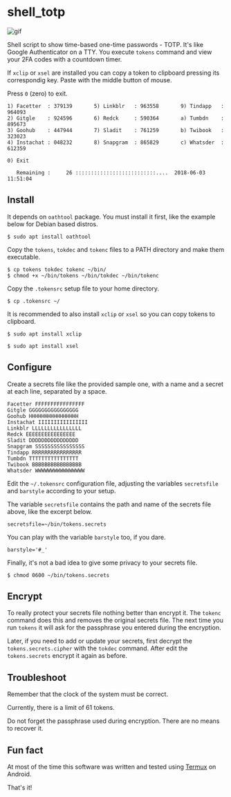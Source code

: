 # shell_totp
![gif](https://i.imgur.com/Z4AFXSc.gif)

Shell script to show time-based one-time passwords - TOTP. It's like Google Authenticator on a TTY. You execute `tokens` command and view your 2FA codes with a countdown timer.

If `xclip` or `xsel` are installed you can copy a token to clipboard pressing its correspondig key. Paste with the middle button of mouse.

Press `0` (zero) to exit.
```
1) Facetter  : 379139       5) Linkblr   : 963558       9) Tindapp   : 964093
2) Gitgle    : 924596       6) Redck     : 590364       a) Tumbdn    : 895673
3) Goohub    : 447944       7) Sladit    : 761259       b) Twibook   : 323023
4) Instachat : 048232       8) Snapgram  : 865829       c) Whatsder  : 612359

0) Exit

   Remaining :     26 ::::::::::::::::::::::::::....  2018-06-03 11:51:04
```

## Install
It depends on `oathtool` package. You must install it first, like the example below for Debian based distros.
```
$ sudo apt install oathtool
```
Copy the `tokens`, `tokdec` and `tokenc` files to a PATH directory and make them executable.
```
$ cp tokens tokdec tokenc ~/bin/
$ chmod +x ~/bin/tokens ~/bin/tokdec ~/bin/tokenc
```
Copy the `.tokensrc` setup file to your home directory.
```
$ cp .tokensrc ~/
```
It is recommended to also install `xclip` or `xsel` so you can copy tokens to clipboard.
```
$ sudo apt install xclip
```
```
$ sudo apt install xsel
```

## Configure
Create a secrets file like the provided sample one, with a name and a secret at each line, separated by a space.
```
Facetter FFFFFFFFFFFFFFFF
Gitgle GGGGGGGGGGGGGGGG
Goohub HHHHHHHHHHHHHHHH
Instachat IIIIIIIIIIIIIIII
Linkblr LLLLLLLLLLLLLLLL
Redck EEEEEEEEEEEEEEEE
Sladit DDDDDDDDDDDDDDDD
Snapgram SSSSSSSSSSSSSSSS
Tindapp RRRRRRRRRRRRRRRR
Tumbdn TTTTTTTTTTTTTTTT
Twibook BBBBBBBBBBBBBBBB
Whatsder WWWWWWWWWWWWWWWW
```
Edit the `~/.tokensrc` configuration file, adjusting the variables `secretsfile` and `barstyle` according to your setup.

The variable `secretsfile` contains the path and name of the secrets file above, like the excerpt below.
```
secretsfile=~/bin/tokens.secrets
```
You can play with the variable `barstyle` too, if you dare.
```
barstyle='#_'
```
Finally, it's not a bad idea to give some privacy to your secrets file.
```
$ chmod 0600 ~/bin/tokens.secrets
```

## Encrypt
To really protect your secrets file nothing better than encrypt it. The `tokenc` command does this and removes the original secrets file. The next time you run `tokens` it will ask for the passphrase you entered during the encryption.

Later, if you need to add or update your secrets, first decrypt the `tokens.secrets.cipher` with the `tokdec` command. After edit the `tokens.secrets` encrypt it again as before.

## Troubleshoot
Remember that the clock of the system must be correct.

Currently, there is a limit of 61 tokens.

Do not forget the passphrase used during encryption. There are no means to recover it.

## Fun fact
At most of the time this software was written and tested using [Termux](https://termux.com/) on Android.

That's it!
